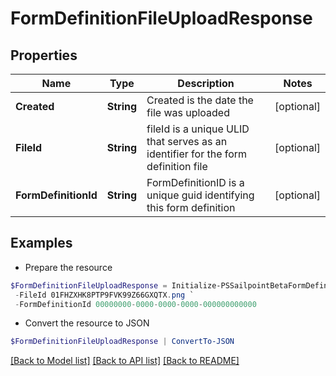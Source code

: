 # FormDefinitionFileUploadResponse
## Properties

Name | Type | Description | Notes
------------ | ------------- | ------------- | -------------
**Created** | **String** | Created is the date the file was uploaded | [optional] 
**FileId** | **String** | fileId is a unique ULID that serves as an identifier for the form definition file | [optional] 
**FormDefinitionId** | **String** | FormDefinitionID is a unique guid identifying this form definition | [optional] 

## Examples

- Prepare the resource
```powershell
$FormDefinitionFileUploadResponse = Initialize-PSSailpointBetaFormDefinitionFileUploadResponse  -Created 2023-07-12T20:14:57.74486Z `
 -FileId 01FHZXHK8PTP9FVK99Z66GXQTX.png `
 -FormDefinitionId 00000000-0000-0000-0000-000000000000
```

- Convert the resource to JSON
```powershell
$FormDefinitionFileUploadResponse | ConvertTo-JSON
```

[[Back to Model list]](../README.md#documentation-for-models) [[Back to API list]](../README.md#documentation-for-api-endpoints) [[Back to README]](../README.md)

